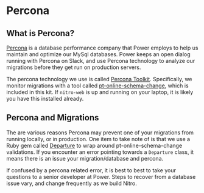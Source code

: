 # Percona

## What is Percona?

[Percona](https://www.percona.com/) is a database performance company that Power employs to help us maintain and optimize our MySql databases. Power keeps an open dialog running with Percona on Slack, and use Percona technology to analyze our migrations before they get run on production servers.

The percona technology we use is called [Percona Toolkit](https://www.percona.com/doc/percona-toolkit/LATEST/index.html). Specifically, we monitor migrations with a tool called [pt-online-schema-change](https://www.percona.com/doc/percona-toolkit/LATEST/pt-online-schema-change.html), which is included in this kit. If `nitro-web` is up and running on your laptop, it is likely you have this installed already.

## Percona and Migrations

The are various reasons Percona may prevent one of your migrations from running locally, or in production. One item to take note of is that we use a Ruby gem called [Departure](https://github.com/departurerb/departure) to wrap around pt-online-schema-change validations. If you encounter an error pointing towards a `Departure` class, it means there is an issue your migration/database and percona.

If confused by a percona related error, it is best to best to take your questions to a senior developer at Power. Steps to recover from a database issue vary, and change frequently as we build Nitro.
